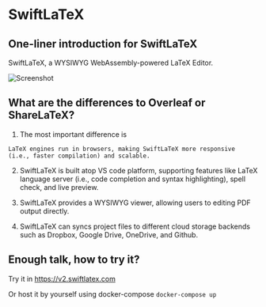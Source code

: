 # SwiftLaTeX

## One-liner introduction for SwiftLaTeX
SwiftLaTeX, a WYSIWYG WebAssembly-powered LaTeX Editor.

![Screenshot](https://github.com/SwiftLaTeX/SwiftLaTeX/raw/master/screenshot.png)

## What are the differences to Overleaf or ShareLaTeX?
1. The most important difference is 
```
LaTeX engines run in browsers, making SwiftLaTeX more responsive (i.e., faster compilation) and scalable.
```

2. SwiftLaTeX is built atop VS code platform, supporting features like LaTeX language server (i.e., code completion and syntax highlighting), spell check, and live preview.

3. SwiftLaTeX provides a WYSIWYG viewer, allowing users to editing PDF output directly.

4. SwiftLaTeX can syncs project files to different cloud storage backends such as Dropbox, Google Drive, OneDrive, and Github.

## Enough talk, how to try it?
Try it in https://v2.swiftlatex.com

Or host it by yourself using docker-compose
``
docker-compose up
``
